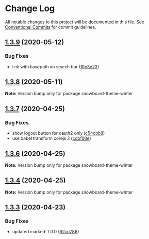 # Change Log

All notable changes to this project will be documented in this file.
See [Conventional Commits](https://conventionalcommits.org) for commit guidelines.

## [1.3.9](https://github.com/bukalapak/snowboard/compare/snowboard-theme-winter@1.3.8...snowboard-theme-winter@1.3.9) (2020-05-12)


### Bug Fixes

* link with basepath on search bar ([19e3e23](https://github.com/bukalapak/snowboard/commit/19e3e23e81ee1d62358adaccf8fd4e3c474624e0))





## [1.3.8](https://github.com/bukalapak/snowboard/compare/snowboard-theme-winter@1.3.7...snowboard-theme-winter@1.3.8) (2020-05-11)

**Note:** Version bump only for package snowboard-theme-winter





## [1.3.7](https://github.com/bukalapak/snowboard/compare/snowboard-theme-winter@1.3.6...snowboard-theme-winter@1.3.7) (2020-04-25)


### Bug Fixes

* show logout button for oauth2 only ([c54cbb8](https://github.com/bukalapak/snowboard/commit/c54cbb8d44a8ff9129aefd592ab50b2494e52413))
* use babel transform corejs 3 ([cdbf00e](https://github.com/bukalapak/snowboard/commit/cdbf00e5f5911c4a49f6c2254a2dd1c7a87b0ace))





## [1.3.6](https://github.com/bukalapak/snowboard/compare/snowboard-theme-winter@1.3.5...snowboard-theme-winter@1.3.6) (2020-04-25)

**Note:** Version bump only for package snowboard-theme-winter





## [1.3.4](https://github.com/bukalapak/snowboard/compare/snowboard-theme-winter@1.3.3...snowboard-theme-winter@1.3.4) (2020-04-25)

**Note:** Version bump only for package snowboard-theme-winter





## [1.3.3](https://github.com/bukalapak/snowboard/compare/snowboard-theme-winter@1.3.2...snowboard-theme-winter@1.3.3) (2020-04-23)


### Bug Fixes

* updated marked: 1.0.0 ([62cd786](https://github.com/bukalapak/snowboard/commit/62cd786a3c9ff3ccb839bf6ea36ddb13de89a2db))
